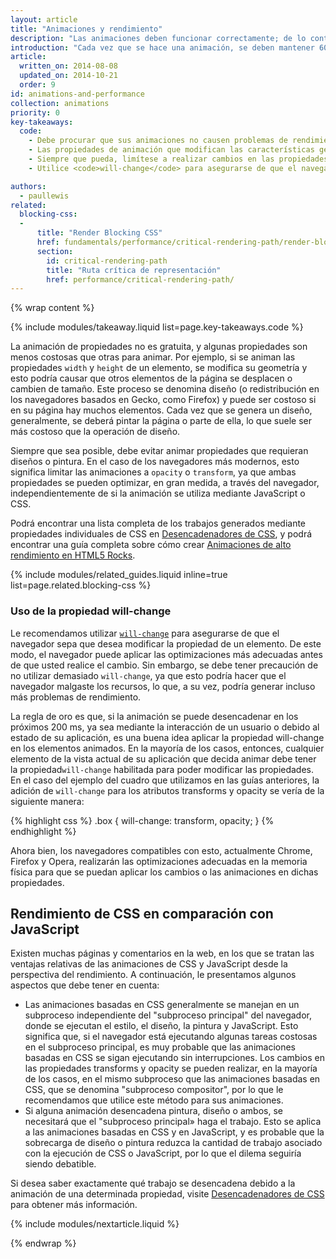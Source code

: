 ```yaml
---
layout: article
title: "Animaciones y rendimiento"
description: "Las animaciones deben funcionar correctamente; de lo contrario, tendrán un impacto negativo en la experiencia del usuario."
introduction: "Cada vez que se hace una animación, se deben mantener 60 fotogramas/s, ya que los usuarios notarán los parpadeos o las obstrucciones, y esto tendrá un impacto negativo en sus experiencias."
article:
  written_on: 2014-08-08
  updated_on: 2014-10-21
  order: 9
id: animations-and-performance
collection: animations
priority: 0
key-takeaways:
  code:
    - Debe procurar que sus animaciones no causen problemas de rendimiento. Asegúrese de conocer el impacto de animar una determinada propiedad de la CSS (hoja de estilos en cascada).
    - Las propiedades de animación que modifican las características geométricas de la página (diseño) o que generan efectos de pintura son particularmente costosas.
    - Siempre que pueda, limítese a realizar cambios en las propiedades transforms y opacity.
    - Utilice <code>will-change</code> para asegurarse de que el navegador sepa lo que desea animar.

authors:
  - paullewis
related:
  blocking-css:
  -
      title: "Render Blocking CSS"
      href: fundamentals/performance/critical-rendering-path/render-blocking-css.html
      section:
        id: critical-rendering-path
        title: "Ruta crítica de representación"
        href: performance/critical-rendering-path/
---
```

{% wrap content %}

{% include modules/takeaway.liquid list=page.key-takeaways.code %}

La animación de propiedades no es gratuita, y algunas propiedades son menos costosas que otras para animar. Por ejemplo, si se animan las propiedades `width` y `height` de un elemento, se modifica su geometría y esto podría causar que otros elementos de la página se desplacen o cambien de tamaño. Este proceso se denomina diseño (o redistribución en los navegadores basados en Gecko, como Firefox) y puede ser costoso si en su página hay muchos elementos. Cada vez que se genera un diseño, generalmente, se deberá pintar la página o parte de ella, lo que suele ser más costoso que la operación de diseño.

Siempre que sea posible, debe evitar animar propiedades que requieran diseños o pintura. En el caso de los navegadores más modernos, esto significa limitar las animaciones a `opacity` o `transform`, ya que ambas propiedades se pueden optimizar, en gran medida, a través del navegador, independientemente de si la animación se utiliza mediante JavaScript o CSS.

Podrá encontrar una lista completa de los trabajos generados mediante propiedades individuales de CSS en [Desencadenadores de CSS](http://csstriggers.com), y podrá encontrar una guía completa sobre cómo crear [Animaciones de alto rendimiento en HTML5 Rocks](http://www.html5rocks.com/en/tutorials/speed/high-performance-animations/).

{% include modules/related_guides.liquid inline=true list=page.related.blocking-css %}

### Uso de la propiedad will-change

Le recomendamos utilizar [`will-change`](http://dev.w3.org/csswg/css-will-change/) para asegurarse de que el navegador sepa que desea modificar la propiedad de un elemento. De este modo, el navegador puede aplicar las optimizaciones más adecuadas antes de que usted realice el cambio. Sin embargo, se debe tener precaución de no utilizar demasiado `will-change`, ya que esto podría hacer que el navegador malgaste los recursos, lo que, a su vez, podría generar incluso más problemas de rendimiento.

La regla de oro es que, si la animación se puede desencadenar en los próximos 200 ms, ya sea mediante la interacción de un usuario o debido al estado de su aplicación, es una buena idea aplicar la propiedad will-change en los elementos animados. En la mayoría de los casos, entonces, cualquier elemento de la vista actual de su aplicación que decida animar debe tener la propiedad`will-change` habilitada para poder modificar las propiedades. En el caso del ejemplo del cuadro que utilizamos en las guías anteriores, la adición de `will-change` para los atributos transforms y opacity se vería de la siguiente manera:

{% highlight css %}
.box {
  will-change: transform, opacity;
}
{% endhighlight %}

Ahora bien, los navegadores compatibles con esto, actualmente Chrome, Firefox y Opera, realizarán las optimizaciones adecuadas en la memoria física para que se puedan aplicar los cambios o las animaciones en dichas propiedades.

## Rendimiento de CSS en comparación con JavaScript

Existen muchas páginas y comentarios en la web, en los que se tratan las ventajas relativas de las animaciones de CSS y JavaScript desde la perspectiva del rendimiento. A continuación, le presentamos algunos aspectos que debe tener en cuenta:

* Las animaciones basadas en CSS generalmente se manejan en un subproceso independiente del "subproceso principal" del navegador, donde se ejecutan el estilo, el diseño, la pintura y JavaScript. Esto significa que, si el navegador está ejecutando algunas tareas costosas en el subproceso principal, es muy probable que las animaciones basadas en CSS se sigan ejecutando sin interrupciones. Los cambios en las propiedades transforms y opacity se pueden realizar, en la mayoría de los casos, en el mismo subproceso que las animaciones basadas en CSS, que se denomina "subproceso compositor", por lo que le recomendamos que utilice este método para sus animaciones.
* Si alguna animación desencadena pintura, diseño o ambos, se necesitará que el "subproceso principal» haga el trabajo. Esto se aplica a las animaciones basadas en CSS y en JavaScript, y es probable que la sobrecarga de diseño o pintura reduzca la cantidad de trabajo asociado con la ejecución de CSS o JavaScript, por lo que el dilema seguiría siendo debatible.

Si desea saber exactamente qué trabajo se desencadena debido a la animación de una determinada propiedad, visite [Desencadenadores de CSS](http://csstriggers.com) para obtener más información.

{% include modules/nextarticle.liquid %}

{% endwrap %}
